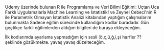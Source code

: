 Udemy üzerinde bulunan R ile Programlama ve Veri Bilimi Eğitimi: Uçtan Uca Farklı Uygulamalarla Machine Learning ve İstatistik! ve Zeynel Cebeci'nin R ile Parametrik Olmayan İstatistik Analizi kitabından yaptığım çalışmalarım bulunmakta
Sadece eğitim sürecinde kullandığım kodlar buradadır. Gün geçtikçe farklı eğitimlerden aldığım bilgileri de buraya ekleyeceğim.

İlk kodlarımda ayarlama yapmadığım için sesli (ö,ç,ü,ğ,i,ş) harfler ?? şeklinde gözükmekte. yavaş yavaş düzelteceğim.
